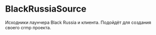 # BlackRussiaSource
Исходники лаунчера Black Russia и клиента. Подойдёт для создания своего crmp проекта. 
